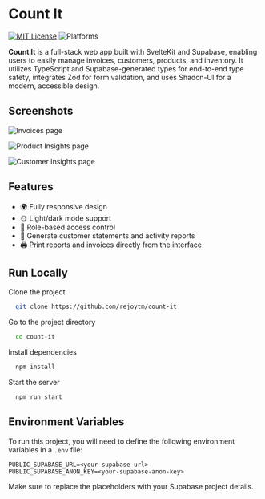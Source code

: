 
# Count It

[![MIT License](https://img.shields.io/badge/License-MIT-green.svg)](https://choosealicense.com/licenses/mit/)
![Platforms](https://img.shields.io/badge/Platform-Web-blue.svg)

**Count It** is a full-stack web app built with SvelteKit and Supabase, enabling users to easily manage invoices, customers, products, and inventory. It utilizes TypeScript and Supabase-generated types for end-to-end type safety, integrates Zod for form validation, and uses Shadcn-UI for a modern, accessible design.

## Screenshots

![Invoices page](https://res.cloudinary.com/dnwasepdv/image/upload/w_1920/v1741931861/git/count-it/invoices_nvnyeq.png)

![Product Insights page](https://res.cloudinary.com/dnwasepdv/image/upload/w_1920/v1741932176/git/count-it/activity_report_zyaz5g.png)

![Customer Insights page](https://res.cloudinary.com/dnwasepdv/image/upload/w_1920/v1741932357/git/count-it/customer_insights_qeltik.png)


## Features

- 🌍 Fully responsive design
- 🌞 Light/dark mode support
- 🔑 Role-based access control
- 📑 Generate customer statements and activity reports
- 🖨️ Print reports and invoices directly from the interface


## Run Locally

Clone the project

```bash
  git clone https://github.com/rejoytm/count-it
```

Go to the project directory

```bash
  cd count-it
```

Install dependencies

```bash
  npm install
```

Start the server

```bash
  npm run start
```


## Environment Variables

To run this project, you will need to define the following environment variables in a `.env` file:

```
PUBLIC_SUPABASE_URL=<your-supabase-url>
PUBLIC_SUPABASE_ANON_KEY=<your-supabase-anon-key>
```

Make sure to replace the placeholders with your Supabase project details.

